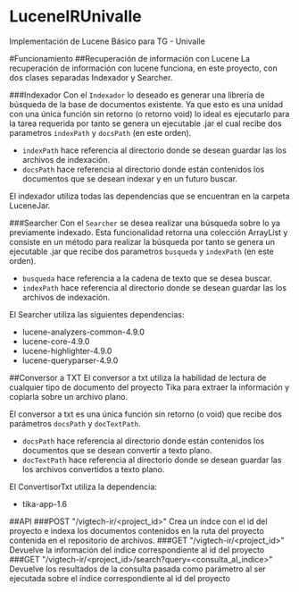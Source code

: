 # LuceneIRUnivalle
Implementación de Lucene Básico para TG - Univalle

#Funcionamiento
##Recuperación de información con Lucene
La recuperación de información con lucene funciona, en este proyecto, con dos clases separadas 
Indexador y Searcher.

###Indexador
Con el `Indexador` lo deseado es generar una librería de búsqueda de 
la base de documentos existente. Ya que esto es una unidad con una única función sin retorno (o retorno void) 
lo ideal es ejecutarlo para la tarea requerida por tanto se genera un ejecutable .jar el cual recibe dos 
parametros `indexPath` y `docsPath` (en este orden).

- `indexPath` hace referencia al directorio donde se desean guardar las los archivos de indexación.
- `docsPath` hace referencia al directorio donde están contenidos los documentos que se desean indexar y 
en un futuro buscar.

El indexador utiliza todas las dependencias que se encuentran en la carpeta LuceneJar.

###Searcher
Con el `Searcher` se desea realizar una búsqueda sobre lo ya previamente indexado. Esta funcionalidad retorna 
una colección ArrayList y consiste en un método para realizar la búsqueda por tanto se genera un ejecutable .jar 
que recibe dos parametros `busqueda` y `indexPath` (en este orden).

- `busqueda` hace referencia a la cadena de texto que se desea buscar.
- `indexPath` hace referencia al directorio donde se desean guardar las los archivos de indexación.

El Searcher utiliza las siguientes dependencias:

- lucene-analyzers-common-4.9.0
- lucene-core-4.9.0
- lucene-highlighter-4.9.0
- lucene-queryparser-4.9.0

##Conversor a TXT
El conversor a txt utiliza la habilidad de lectura de cualquier tipo de documento del proyecto Tika para 
extraer la información y copiarla sobre un archivo plano.

El conversor a txt es una única función sin retorno (o void) que recibe dos parámetros `docsPath` y 
`docTextPath`.

- `docsPath` hace referencia al directorio donde están contenidos los documentos que se desean convertir a 
texto plano.
-  `docTextPath` hace referencia al directorio donde se desean guardar las los archivos convertidos a 
texto plano.

El ConvertisorTxt utiliza la dependencia:

- tika-app-1.6

##API
###POST "/vigtech-ir/&lt;project_id&gt;"
Crea un índce con el id del proyecto e indexa los documentos contenidos en la ruta del proyecto contenida en el repositorio de archivos.
###GET "/vigtech-ir/&lt;project_id&gt;"
Devuelve la información del índice correspondiente al id del proyecto
###GET "/vigtech-ir/&lt;project_id&gt;/search?query=&lt;consulta_al_indice&gt;"
Devuelve los resultados de la consulta pasada como parámetro al ser ejecutada sobre el índice correspondiente al id del proyecto

